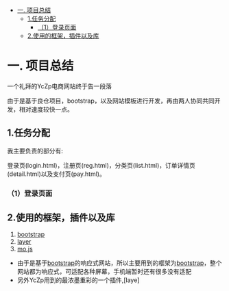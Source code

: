 <!-- TOC -->

- [一. 项目总结](#一-项目总结)
    - [1.任务分配](#1任务分配)
        - [（1）登录页面](#1登录页面)
    - [2.使用的框架，插件以及库](#2使用的框架插件以及库)

<!-- /TOC -->

# 一. 项目总结

一个礼拜的YcZp电商网站终于告一段落

由于是基于良仓项目，bootstrap，以及网站模板进行开发，再由两人协同共同开发，相对速度较快一点。


## 1.任务分配

我主要负责的部分有:

登录页(login.html)，注册页(reg.html)，分类页(list.html)，订单详情页(detail.html)以及支付页(pay.html)。

### （1）登录页面

## 2.使用的框架，插件以及库
1. [bootstrap](http://www.bootcss.com/) 
2. [layer](http://layer.layui.com/)
3. [mo.js](http://mojs.io/tutorials/easing/path-easing/)

- 由于是基于[bootstrap](http://www.bootcss.com/)的响应式网站，所以主要用到的框架为[bootstrap](http://www.bootcss.com/)，整个网站都为响应式，可适配各种屏幕，手机端暂时还有很多没有适配
- 另外YcZp用到的最浓墨重彩的一个插件,[laye]


